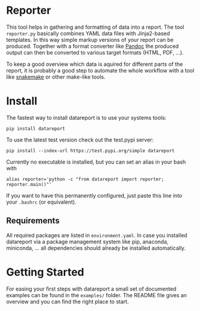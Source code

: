 
# Reporter

   This tool helps in gathering and formatting of data into a report. The tool
   `reporter.py` basically combines YAML data files with Jinja2-based
   templates.  In this way simple markup versions of your report can be
   produced. Together with a format converter like [Pandoc](http://pandoc.org)
   the produced output can then be converted to various target formats (HTML,
   PDF, ...).

   To keep a good overview which data is aquired for different parts of the
   report, it is probably a good step to automate the whole workflow with a
   tool like [snakemake](https://snakemake.readthedocs.io/en/stable/) or other
   make-like tools.


# Install

   The fastest way to install datareport is to use your systems tools:

    pip install datareport

   To use the latest test version check out the test.pypi server:

    pip install --index-url https://test.pypi.org/simple datareport

   Currently no executable is installed, but you can set an alias in your bash
   with

    alias reporter='python -c "from datareport import reporter; reporter.main()"'

   If you want to have this permanently configured, just paste this line into
   your `.bashrc` (or equivalent).

## Requirements

   All required packages are listed in `environment.yaml`. In case you
   installed datareport via a package management system like pip, anaconda,
   miniconda, ... all dependencies should already be installed automatically.


# Getting Started

   For easing your first steps with datareport a small set of documented
   examples can be found in the `examples/` folder. The README file gives an
   overview and you can find the right place to start.


